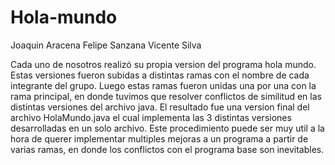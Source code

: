 # Hola-mundo
Joaquin Aracena
Felipe Sanzana
Vicente Silva
 
Cada uno de nosotros realizó su propia version del programa hola mundo. Estas versiones fueron subidas a distintas ramas con el nombre de cada integrante del grupo. Luego estas ramas fueron unidas una por una con la rama principal, en donde tuvimos que resolver conflictos de similitud en las distintas versiones del archivo java.
El resultado fue una version final del archivo HolaMundo.java el cual implementa las 3 distintas versiones desarrolladas en un solo archivo.
Este procedimiento puede ser muy util a la hora de querer implementar multiples mejoras a un programa a partir de varias ramas, en donde los conflictos con el programa base son inevitables.
